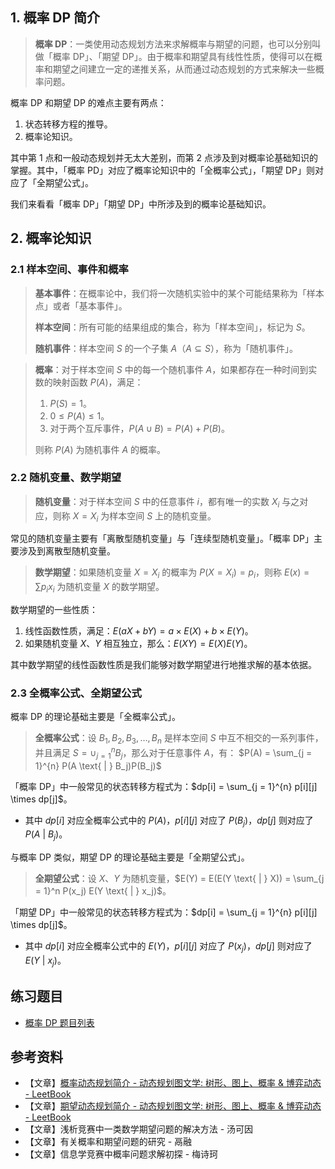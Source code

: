 ## 1. 概率 DP 简介

> **概率 DP**：一类使用动态规划方法来求解概率与期望的问题，也可以分别叫做「概率 DP」、「期望 DP」。由于概率和期望具有线性性质，使得可以在概率和期望之间建立一定的递推关系，从而通过动态规划的方式来解决一些概率问题。

概率 DP 和期望 DP 的难点主要有两点：

1. 状态转移方程的推导。
2. 概率论知识。

其中第 $1$ 点和一般动态规划并无太大差别，而第 $2$ 点涉及到对概率论基础知识的掌握。其中，「概率 PD」对应了概率论知识中的「全概率公式」，「期望 DP」则对应了「全期望公式」。

我们来看看「概率 DP」「期望 DP」中所涉及到的概率论基础知识。

## 2. 概率论知识

### 2.1 样本空间、事件和概率

> **基本事件**：在概率论中，我们将一次随机实验中的某个可能结果称为「样本点」或者「基本事件」。
>
> **样本空间**：所有可能的结果组成的集合，称为「样本空间」，标记为 $S$。
>
> **随机事件**：样本空间 $S$ 的一个子集 $A$（$A \subseteq S$），称为「随机事件」。

> **概率**：对于样本空间 $S$ 中的每一个随机事件 $A$，如果都存在一种时间到实数的映射函数 $P(A)$，满足：
>
> 1. $P(S) = 1$。
>2. $0 \le P(A) \le 1$。
> 3. 对于两个互斥事件，$P(A \cup B) = P(A) + P(B)$。
>
> 则称 $P(A)$ 为随机事件 $A$ 的概率。

### 2.2 随机变量、数学期望

> **随机变量**：对于样本空间 $S$ 中的任意事件 $i$，都有唯一的实数 $X_i$ 与之对应，则称 $X = X_i$ 为样本空间 $S$ 上的随机变量。

常见的随机变量主要有「离散型随机变量」与「连续型随机变量」。「概率 DP」主要涉及到离散型随机变量。

> **数学期望**：如果随机变量 $X = X_i$ 的概率为 $P(X = X_i) = p_i$，则称 $E(x) = \sum p_ix_i$ 为随机变量 $X$ 的数学期望。

数学期望的一些性质：

1. 线性函数性质，满足：$E(aX + bY) = a \times E(X) + b \times E(Y)$。
2. 如果随机变量 $X$、$Y$ 相互独立，那么：$E(XY) = E(X)E(Y)$。

其中数学期望的线性函数性质是我们能够对数学期望进行地推求解的基本依据。

### 2.3 全概率公式、全期望公式

概率 DP 的理论基础主要是「全概率公式」。

> **全概率公式**：设 $B_1, B_2, B_3, …, B_n$ 是样本空间 $S$ 中互不相交的一系列事件，并且满足 $S = \cup_{j = 1}^n B_j$，那么对于任意事件 $A$，有： $P(A) = \sum_{j = 1}^{n} P(A \text{ | } B_j)P(B_j)$

「概率 DP」中一般常见的状态转移方程式为：$dp[i] = \sum_{j = 1}^{n} p[i][j] \times dp[j]$。

- 其中 $dp[i]$ 对应全概率公式中的 $P(A)$，$p[i][j]$ 对应了 $P(B_j)$，$dp[j]$ 则对应了 $P(A \text{ | } B_j)$。

与概率 DP 类似，期望 DP 的理论基础主要是「全期望公式」。

> **全期望公式**：设 $X$、$Y$ 为随机变量，$E(Y) = E(E(Y \text{ | } X)) = \sum_{j = 1}^n P(x_j) E(Y \text{ | } x_j)$。

「期望 DP」中一般常见的状态转移方程式为：$dp[i] = \sum_{j = 1}^{n} p[i][j] \times dp[j]$。

- 其中 $dp[i]$ 对应全概率公式中的 $E(Y)$，$p[i][j]$ 对应了 $P(x_j)$，$dp[j]$ 则对应了 $E(Y \text{ | } x_j)$。

## 练习题目

- [概率 DP 题目列表](https://github.com/ITCharge/AlgoNote/tree/main/docs/00_preface/00_06_categories_list.md#%E6%A6%82%E7%8E%87-dp-%E9%A2%98%E7%9B%AE)

## 参考资料

- 【文章】[概率动态规划简介 - 动态规划图文学: 树形、图上、概率 & 博弈动态 - LeetBook](https://leetcode.cn/leetbook/read/dynamic-programming-3-plus/nmnp61/)
- 【文章】[期望动态规划简介 - 动态规划图文学: 树形、图上、概率 & 博弈动态 - LeetBook](https://leetcode.cn/leetbook/read/dynamic-programming-3-plus/nmwjt6/)
- 【文章】浅析竞赛中一类数学期望问题的解决方法 - 汤可因
- 【文章】有关概率和期望问题的研究 - 鬲融
- 【文章】信息学竞赛中概率问题求解初探 - 梅诗珂